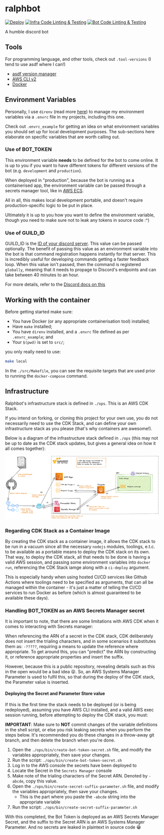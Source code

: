 # ralphbot

[![Deploy](https://github.com/therealvio-org/ralphbot/actions/workflows/ralphbot-deploy.yaml/badge.svg?branch=main)](https://github.com/therealvio-org/ralphbot/actions/workflows/ralphbot-deploy.yaml)
[![Infra Code Linting & Testing](https://github.com/therealvio-org/ralphbot/actions/workflows/ralphbot-ops-lint.yaml/badge.svg)](https://github.com/therealvio-org/ralphbot/actions/workflows/ralphbot-ops-lint.yaml)
[![Bot Code Linting & Testing](https://github.com/therealvio-org/ralphbot/actions/workflows/ralphbot-src-lint.yaml/badge.svg)](https://github.com/therealvio-org/ralphbot/actions/workflows/ralphbot-src-lint.yaml)

A humble discord bot

## Tools

For programming language, and other tools, check out `.tool-versions` (I tend to use asdf where I can!)

- [asdf version manager](https://asdf-vm.com/guide/getting-started.html#getting-started)
- [AWS CLI v2](https://docs.aws.amazon.com/cli/latest/userguide/getting-started-version.html)
- [Docker](https://docs.docker.com/get-docker/)

## Environment Variables

Personally, I use `direnv` (read more [here](https://direnv.net/)) to manage my environment variables via a `.envrc` file in my projects, including this one.

Check out `.envrc_example` for getting an idea on what environment variables you should set up for local development purposes. The sub-sections here elaborate on specific variables that are worth calling out.

### Use of BOT_TOKEN

This environment variable **needs** to be defined for the bot to come online. It is up to you if you want to have different tokens for different versions of the bot (e.g. `development` and `production`).

When deployed in "production", because the bot is running as a containerised app, the environment variable can be passed through a secrets manager tool, like in [AWS ECS](https://docs.aws.amazon.com/AmazonECS/latest/developerguide/specifying-sensitive-data-secrets.html#secrets-envvar).

All in all, this makes local development portable, and doesn't require production-specific logic to be put in place.

Ultimately it is up to you how you want to define the environment variable, though you need to make sure not to leak any tokens in source code :^)

### Use of GUILD_ID

GUILD_ID is the [ID of your discord server](https://support.discord.com/hc/en-us/articles/206346498). This value can be passed optionally.
The benefit of passing this value as an environment variable into the bot is that command registration happens instantly for that server. This is incredibly useful for developing commands getting a faster feedback loop. When this value isn't passed, then the command is registered `globally`, meaning that it needs to propage to Discord's endpoints and can take between 40 minutes to an hour.

For more details, refer to the [Discord docs on this](https://discord.com/developers/docs/interactions/application-commands#making-a-guild-command)

## Working with the container

Before getting started make sure:

- You have Docker (or any appropriate containerisation tool) installed;
- Have `make` installed;
- You have `direnv` installed, and a `.envrc` file defined as per `.envrc_example`; and
- Your `$(pwd)` is set to `src/`;

you only really need to use:

```sh
make local
```

In the `./src/Makefile`, you can see the requisite targets that are used prior to running the `docker-compose` command.

## Infrastructure

Ralphbot's infrastructure stack is defined in `./ops`. This is an AWS CDK Stack.

If you intend on forking, or cloning this project for your own use, you do not necessarily need to use the CDK Stack, and can define your own infrastructure stack as you please (that's why containers are awesome!).

Below is a diagram of the infrastructure stack defined in `./ops` (this may not be up to date as the CDK stack updates, but gives a general idea on how it all comes together):

![aws-infrastructure-diagram](./doc/res/infra-diagram.png)

### Regarding CDK Stack as a Container Image

By creating the CDK stack as a container image, it allows the CDK stack to be run in a vacuum since all the necessary `nodejs` modules, toolings, e.t.c. to be available as a portable means to deploy the CDK stack on its own. That way, to deploy the CDK stack, all that needs to be done is having a valid AWS session, and passing some environment variables into `docker run`, referencing the CDK Stack iamge along with a `ci-deploy` argument.

This is especially handy when using hosted CI/CD services like Github Actions where toolings need to be specified as arguments, that can all be managed within the container - it's just a matter of telling the CI/CD services to run Docker as before (which is almost guaranteed to be available these days).

### Handling BOT_TOKEN as an AWS Secrets Manager secret

It is important to note, that there are some limitations with AWS CDK when it comes to interacting with Secrets manager:

When referencing the ARN of a secret in the CDK stack, CDK deliberately does not insert the trialing characters, and in some scenarios it substitutes them as: `-?????`, requiring a means to update the reference where appropriate. To get around this, you can "predict" the ARN by constructing it, or reference appropriate properties and insert the suffix.

However, because this is a public repository, revealing details such as this in the open would be a bad idea :stuck_out_tongue_closed_eyes:. So, an AWS Systems Manager Parameter is used to fulfil this, so that during the deploy of the CDK stack, the Parameter value is inserted.

#### Deploying the Secret and Parameter Store value

If this is the first time the stack needs to be deployed (or is being redeployed), assuming you have AWS CLI installed, and a valid AWS exec session running, before attempting to deploy the CDK stack, you must:

**IMPORTANT**: Make sure to **NOT** commit changes of the variable definitions in the shell script, or else you risk leaking secrets when you perform the steps below. It's recommended you do these changes in a throw-away git branch, and then delete the branch when you're done.

1. Open the `./ops/bin/create-bot-token-secret.sh` file, and modify the variables appropriately, then save your changes.
2. Run the script: `./ops/bin/create-bot-token-secret.sh`
3. Log in to the AWS console the secrets have been deployed to
4. Locate the Secret in the `Secrets Manager` console
5. Make note of the trialing characters of the Secret ARN. Denoted by `-abcde`, copy this value.
6. Open the `./ops/bin/create-secret-suffix-parameter.sh` file, and modify the variables appropriately, then save your changes.
   - This is the part where you paste the `-abcde` string into the appropriate variable
7. Run the script: `./ops/bin/create-secret-suffix-parameter.sh`

With this completed, the Bot Token is deployed as an AWS Secrets Manager Secret, and the suffix to the Secret ARN is an AWS Systems Manager Parameter. And no secrets are leaked in plaintext in source code :grin:
